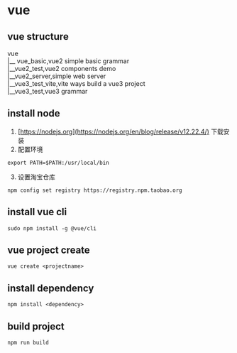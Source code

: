 # vue

## vue structure
vue
<br>|__ vue_basic,vue2 simple basic grammar
<br>|__vue2_test,vue2 components demo
<br>|__vue2_server,simple web server
<br>|__vue3_test_vite,vite ways build a vue3 project
<br>|__vue3_test,vue3 grammar

## install node
1. [https://nodejs.org](https://nodejs.org/en/blog/release/v12.22.4/) 下载安装
2. 配置环境
```
export PATH=$PATH:/usr/local/bin
```
3. 设置淘宝仓库
```
npm config set registry https://registry.npm.taobao.org
```
## install vue cli
```
sudo npm install -g @vue/cli
```
## vue project create
```
vue create <projectname>
```
## install dependency
```
npm install <dependency>
```

## build project
```
npm run build
```
